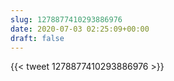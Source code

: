 ```yaml
---
slug: 1278877410293886976
date: 2020-07-03 02:25:09+00:00
draft: false
---
```


{{< tweet 1278877410293886976 >}}
